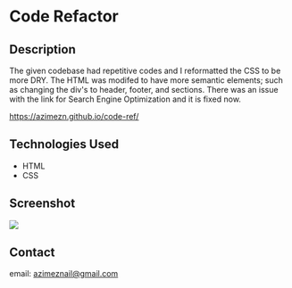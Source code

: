 # Code Refactor

## Description
The given codebase had repetitive codes and I reformatted the CSS to be more DRY. The HTML was modifed to have more semantic elements; such as changing the div's to header, footer, and sections. There was an issue with the link for Search Engine Optimization and it is fixed now.

https://azimezn.github.io/code-ref/

## Technologies Used
* HTML
* CSS

## Screenshot
<img src="./assets/images/Horiseon-screenshot.png" />

## Contact
email: azimeznail@gmail.com